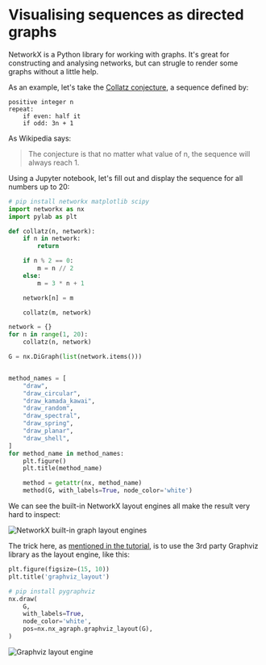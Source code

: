 # Visualising sequences as directed graphs

NetworkX is a Python library for working with graphs.
It's great for constructing and analysing networks, but can strugle to render some graphs
without a little help.

As an example, let's take the [Collatz conjecture](https://en.wikipedia.org/wiki/Collatz_conjecture),
a sequence defined by:

```
positive integer n
repeat:
    if even: half it
    if odd: 3n + 1
```

As Wikipedia says:

> The conjecture is that no matter what value of n, the sequence will always reach 1.

Using a Jupyter notebook, let's fill out and display the sequence for all numbers up to 20:

```python
# pip install networkx matplotlib scipy
import networkx as nx
import pylab as plt

def collatz(n, network):
    if n in network:
        return

    if n % 2 == 0:
        m = n // 2
    else:
        m = 3 * n + 1

    network[n] = m

    collatz(m, network)

network = {}
for n in range(1, 20):
    collatz(n, network)

G = nx.DiGraph(list(network.items()))


method_names = [
    "draw",
    "draw_circular",
    "draw_kamada_kawai",
    "draw_random",
    "draw_spectral",
    "draw_spring",
    "draw_planar",
    "draw_shell",
]
for method_name in method_names:
    plt.figure()
    plt.title(method_name)

    method = getattr(nx, method_name)
    method(G, with_labels=True, node_color='white')
```

We can see the built-in NetworkX layout engines all make the result very hard to inspect:

![NetworkX built-in graph layout engines](https://raw.githubusercontent.com/tomviner/til/master/networkx/nx-graphs.jpg)

The trick here, as
[mentioned in the tutorial](https://networkx.github.io/documentation/stable/tutorial.html#drawing-graphs),
is to use the 3rd party Graphviz library as the
layout engine, like this:


```python
plt.figure(figsize=(15, 10))
plt.title('graphviz_layout')

# pip install pygraphviz
nx.draw(
    G,
    with_labels=True,
    node_color='white',
    pos=nx.nx_agraph.graphviz_layout(G),
)
```

![Graphviz layout engine](https://raw.githubusercontent.com/tomviner/til/master/networkx/graphviz-graph.png)
